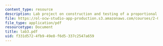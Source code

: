 ```yaml
---
content_type: resource
description: Lab project on construction and testing of a proportional velocity controller.
file: https://ol-ocw-studio-app-production.s3.amazonaws.com/courses/2-004-systems-modeling-and-control-ii-fall-2007/f331d5724fb949e8f6d5337c2547a659_lab3.pdf
file_type: application/pdf
resourcetype: Document
title: lab3.pdf
uid: f331d572-4fb9-49e8-f6d5-337c2547a659
---
```

